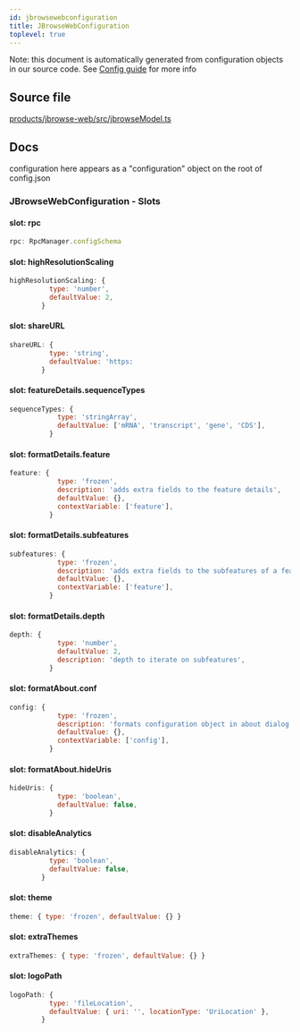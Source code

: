 ```yaml
---
id: jbrowsewebconfiguration
title: JBrowseWebConfiguration
toplevel: true
---
```


Note: this document is automatically generated from configuration objects in our
source code. See [Config guide](/docs/config_guide) for more info

## Source file

[products/jbrowse-web/src/jbrowseModel.ts](https://github.com/GMOD/jbrowse-components/blob/main/products/jbrowse-web/src/jbrowseModel.ts)

## Docs

configuration here appears as a "configuration" object on the root of
config.json

### JBrowseWebConfiguration - Slots

#### slot: rpc

```js
rpc: RpcManager.configSchema
```

#### slot: highResolutionScaling

```js
highResolutionScaling: {
          type: 'number',
          defaultValue: 2,
        }
```

#### slot: shareURL

```js
shareURL: {
          type: 'string',
          defaultValue: 'https:
        }
```

#### slot: featureDetails.sequenceTypes

```js
sequenceTypes: {
            type: 'stringArray',
            defaultValue: ['mRNA', 'transcript', 'gene', 'CDS'],
          }
```

#### slot: formatDetails.feature

```js
feature: {
            type: 'frozen',
            description: 'adds extra fields to the feature details',
            defaultValue: {},
            contextVariable: ['feature'],
          }
```

#### slot: formatDetails.subfeatures

```js
subfeatures: {
            type: 'frozen',
            description: 'adds extra fields to the subfeatures of a feature',
            defaultValue: {},
            contextVariable: ['feature'],
          }
```

#### slot: formatDetails.depth

```js
depth: {
            type: 'number',
            defaultValue: 2,
            description: 'depth to iterate on subfeatures',
          }
```

#### slot: formatAbout.conf

```js
config: {
            type: 'frozen',
            description: 'formats configuration object in about dialog',
            defaultValue: {},
            contextVariable: ['config'],
          }
```

#### slot: formatAbout.hideUris

```js
hideUris: {
            type: 'boolean',
            defaultValue: false,
          }
```

#### slot: disableAnalytics

```js
disableAnalytics: {
          type: 'boolean',
          defaultValue: false,
        }
```

#### slot: theme

```js
theme: { type: 'frozen', defaultValue: {} }
```

#### slot: extraThemes

```js
extraThemes: { type: 'frozen', defaultValue: {} }
```

#### slot: logoPath

```js
logoPath: {
          type: 'fileLocation',
          defaultValue: { uri: '', locationType: 'UriLocation' },
        }
```
